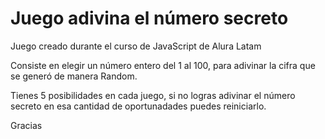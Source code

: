 <h1>Juego adivina el número secreto</h1>
<p>Juego creado durante el curso de JavaScript de Alura Latam</p>
<p>Consiste en elegir un número entero del 1 al 100, para adivinar la cifra que se generó de manera Random.</p>
<p>Tienes 5 posibilidades en cada juego, si no logras adivinar el número secreto en esa cantidad de oportunadades puedes reiniciarlo.</p>
<p>Gracias</p>
